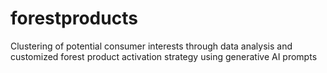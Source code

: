 # forestproducts
Clustering of potential consumer interests through data analysis and customized forest product activation strategy using generative AI prompts
